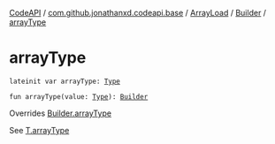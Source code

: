 [CodeAPI](../../../index.md) / [com.github.jonathanxd.codeapi.base](../../index.md) / [ArrayLoad](../index.md) / [Builder](index.md) / [arrayType](.)

# arrayType

`lateinit var arrayType: `[`Type`](http://docs.oracle.com/javase/6/docs/api/java/lang/reflect/Type.html)

`fun arrayType(value: `[`Type`](http://docs.oracle.com/javase/6/docs/api/java/lang/reflect/Type.html)`): `[`Builder`](index.md)

Overrides [Builder.arrayType](../../-array-access/-builder/array-type.md)

See [T.arrayType](#)

